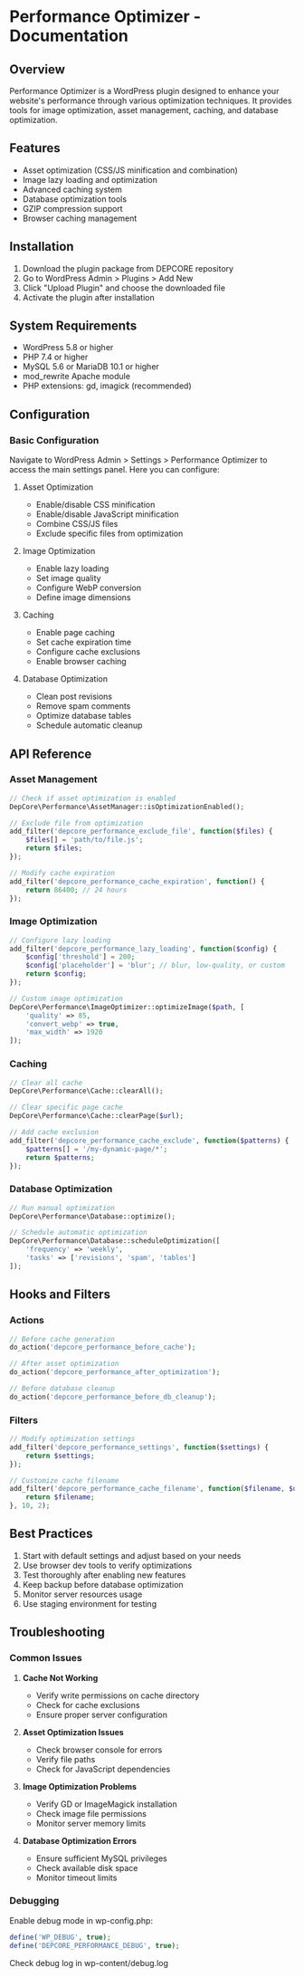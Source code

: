 # Performance Optimizer - Documentation

## Overview

Performance Optimizer is a WordPress plugin designed to enhance your website's performance through various optimization techniques. It provides tools for image optimization, asset management, caching, and database optimization.

## Features

- Asset optimization (CSS/JS minification and combination)
- Image lazy loading and optimization
- Advanced caching system
- Database optimization tools
- GZIP compression support
- Browser caching management

## Installation

1. Download the plugin package from DEPCORE repository
2. Go to WordPress Admin > Plugins > Add New
3. Click "Upload Plugin" and choose the downloaded file
4. Activate the plugin after installation

## System Requirements

- WordPress 5.8 or higher
- PHP 7.4 or higher
- MySQL 5.6 or MariaDB 10.1 or higher
- mod_rewrite Apache module
- PHP extensions: gd, imagick (recommended)

## Configuration

### Basic Configuration

Navigate to WordPress Admin > Settings > Performance Optimizer to access the main settings panel. Here you can configure:

1. Asset Optimization
   - Enable/disable CSS minification
   - Enable/disable JavaScript minification
   - Combine CSS/JS files
   - Exclude specific files from optimization

2. Image Optimization
   - Enable lazy loading
   - Set image quality
   - Configure WebP conversion
   - Define image dimensions

3. Caching
   - Enable page caching
   - Set cache expiration time
   - Configure cache exclusions
   - Enable browser caching

4. Database Optimization
   - Clean post revisions
   - Remove spam comments
   - Optimize database tables
   - Schedule automatic cleanup

## API Reference

### Asset Management

```php
// Check if asset optimization is enabled
DepCore\Performance\AssetManager::isOptimizationEnabled();

// Exclude file from optimization
add_filter('depcore_performance_exclude_file', function($files) {
    $files[] = 'path/to/file.js';
    return $files;
});

// Modify cache expiration
add_filter('depcore_performance_cache_expiration', function() {
    return 86400; // 24 hours
});
```

### Image Optimization

```php
// Configure lazy loading
add_filter('depcore_performance_lazy_loading', function($config) {
    $config['threshold'] = 200;
    $config['placeholder'] = 'blur'; // blur, low-quality, or custom
    return $config;
});

// Custom image optimization
DepCore\Performance\ImageOptimizer::optimizeImage($path, [
    'quality' => 85,
    'convert_webp' => true,
    'max_width' => 1920
]);
```

### Caching

```php
// Clear all cache
DepCore\Performance\Cache::clearAll();

// Clear specific page cache
DepCore\Performance\Cache::clearPage($url);

// Add cache exclusion
add_filter('depcore_performance_cache_exclude', function($patterns) {
    $patterns[] = '/my-dynamic-page/*';
    return $patterns;
});
```

### Database Optimization

```php
// Run manual optimization
DepCore\Performance\Database::optimize();

// Schedule automatic optimization
DepCore\Performance\Database::scheduleOptimization([
    'frequency' => 'weekly',
    'tasks' => ['revisions', 'spam', 'tables']
]);
```

## Hooks and Filters

### Actions

```php
// Before cache generation
do_action('depcore_performance_before_cache');

// After asset optimization
do_action('depcore_performance_after_optimization');

// Before database cleanup
do_action('depcore_performance_before_db_cleanup');
```

### Filters

```php
// Modify optimization settings
add_filter('depcore_performance_settings', function($settings) {
    return $settings;
});

// Customize cache filename
add_filter('depcore_performance_cache_filename', function($filename, $url) {
    return $filename;
}, 10, 2);
```

## Best Practices

1. Start with default settings and adjust based on your needs
2. Use browser dev tools to verify optimizations
3. Test thoroughly after enabling new features
4. Keep backup before database optimization
5. Monitor server resources usage
6. Use staging environment for testing

## Troubleshooting

### Common Issues

1. **Cache Not Working**
   - Verify write permissions on cache directory
   - Check for cache exclusions
   - Ensure proper server configuration

2. **Asset Optimization Issues**
   - Check browser console for errors
   - Verify file paths
   - Check for JavaScript dependencies

3. **Image Optimization Problems**
   - Verify GD or ImageMagick installation
   - Check image file permissions
   - Monitor server memory limits

4. **Database Optimization Errors**
   - Ensure sufficient MySQL privileges
   - Check available disk space
   - Monitor timeout limits

### Debugging

Enable debug mode in wp-config.php:
```php
define('WP_DEBUG', true);
define('DEPCORE_PERFORMANCE_DEBUG', true);
```

Check debug log in wp-content/debug.log
